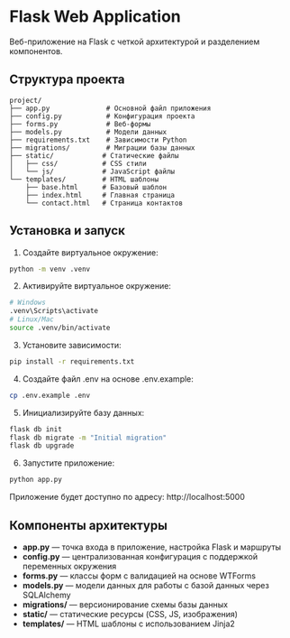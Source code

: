 # Flask Web Application

Веб-приложение на Flask с четкой архитектурой и разделением компонентов.

## Структура проекта

```
project/
├── app.py              # Основной файл приложения
├── config.py           # Конфигурация проекта
├── forms.py            # Веб-формы
├── models.py           # Модели данных
├── requirements.txt    # Зависимости Python
├── migrations/         # Миграции базы данных
├── static/            # Статические файлы
│   ├── css/           # CSS стили
│   └── js/            # JavaScript файлы
└── templates/         # HTML шаблоны
    ├── base.html      # Базовый шаблон
    ├── index.html     # Главная страница
    └── contact.html   # Страница контактов
```

## Установка и запуск

1. Создайте виртуальное окружение:
```bash
python -m venv .venv
```

2. Активируйте виртуальное окружение:
```bash
# Windows
.venv\Scripts\activate
# Linux/Mac
source .venv/bin/activate
```

3. Установите зависимости:
```bash
pip install -r requirements.txt
```

4. Создайте файл .env на основе .env.example:
```bash
cp .env.example .env
```

5. Инициализируйте базу данных:
```bash
flask db init
flask db migrate -m "Initial migration"
flask db upgrade
```

6. Запустите приложение:
```bash
python app.py
```

Приложение будет доступно по адресу: http://localhost:5000

## Компоненты архитектуры

- **app.py** — точка входа в приложение, настройка Flask и маршруты
- **config.py** — централизованная конфигурация с поддержкой переменных окружения
- **forms.py** — классы форм с валидацией на основе WTForms
- **models.py** — модели данных для работы с базой данных через SQLAlchemy
- **migrations/** — версионирование схемы базы данных
- **static/** — статические ресурсы (CSS, JS, изображения)
- **templates/** — HTML шаблоны с использованием Jinja2